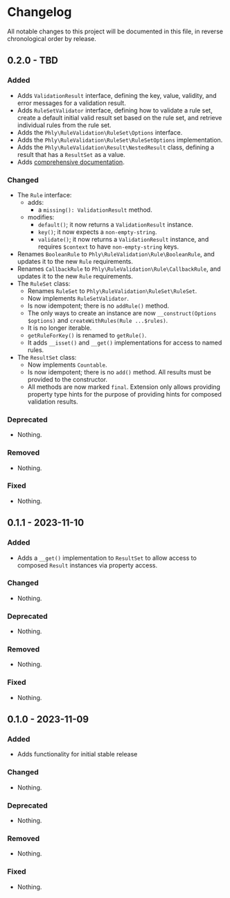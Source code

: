 # Changelog

All notable changes to this project will be documented in this file, in reverse chronological order by release.

## 0.2.0 - TBD

### Added

- Adds `ValidationResult` interface, defining the key, value, validity, and error messages for a validation result.
- Adds `RuleSetValidator` interface, defining how to validate a rule set, create a default initial valid result set based on the rule set, and retrieve individual rules from the rule set.
- Adds the `Phly\RuleValidation\RuleSet\Options` interface.
- Adds the `Phly\RuleValidation\RuleSet\RuleSetOptions` implementation.
- Adds the `Phly\RuleValidation\Result\NestedResult` class, defining a result that has a `ResultSet` as a value.
- Adds [comprehensive documentation](./docs/README.md).

### Changed

- The `Rule` interface:
  - adds:
    - a `missing(): ValidationResult` method.
  - modifies:
    - `default()`; it now returns a `ValidationResult` instance.
    - `key()`; it now expects a `non-empty-string`.
    - `validate()`; it now returns a `ValidationResult` instance, and requires `$context` to have `non-empty-string` keys.
- Renames `BooleanRule` to `Phly\RuleValidation\Rule\BooleanRule`, and updates it to the new `Rule` requirements.
- Renames `CallbackRule` to `Phly\RuleValidation\Rule\CallbackRule`, and updates it to the new `Rule` requirements.
- The `RuleSet` class:
  - Renames `RuleSet` to `Phly\RuleValidation\RuleSet\RuleSet`.
  - Now implements `RuleSetValidator`.
  - Is now idempotent; there is no `addRule()` method.
  - The only ways to create an instance are now `__construct(Options $options)` and `createWithRules(Rule ...$rules)`.
  - It is no longer iterable.
  - `getRuleForKey()` is renamed to `getRule()`.
  - It adds `__isset()` and `__get()` implementations for access to named rules.
- The `ResultSet` class:
  - Now implements `Countable`.
  - Is now idempotent; there is no `add()` method. All results must be provided to the constructor.
  - All methods are now marked `final`. Extension only allows providing property type hints for the purpose of providing hints for composed validation results.

### Deprecated

- Nothing.

### Removed

- Nothing.

### Fixed

- Nothing.

## 0.1.1 - 2023-11-10

### Added

- Adds a `__get()` implementation to `ResultSet` to allow access to composed `Result` instances via property access.

### Changed

- Nothing.

### Deprecated

- Nothing.

### Removed

- Nothing.

### Fixed

- Nothing.

## 0.1.0 - 2023-11-09

### Added

- Adds functionality for initial stable release

### Changed

- Nothing.

### Deprecated

- Nothing.

### Removed

- Nothing.

### Fixed

- Nothing.
